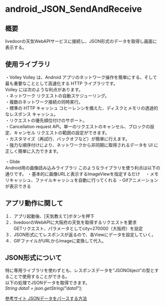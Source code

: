 # android_JSON_SendAndReceive
## 概要
livedoorの天気WebAPIサービスに接続し、JSON形式のデータを取得し画面に表示する。

## 使用ライブラリ
・Volley
  Volley は、Android アプリのネットワーク操作を簡単にする、そして最も重要なこととして高速化する HTTP ライブラリです。  
  Volley には次のような利点があります。  
   ・ネットワーク リクエストの自動スケジューリング。  
   ・複数のネットワーク接続の同時実行。  
   ・標準の HTTP キャッシュ コヒーレンシを備えた、ディスクとメモリの透過的なレスポンス キャッシュ。  
   ・リクエストの優先順位付けのサポート。  
   ・Cancellation request API。単一のリクエストのキャンセル、ブロックの設定、キャンセル リクエストの範囲の設定ができます。  
   ・カスタマイズ（再試行、バックオフなど）が簡単に行えます。  
   ・強力な順序付けにより、ネットワークから非同期に取得されるデータを UI に正しく簡単に入力できます。  

・Glide  
  Android用の画像読み込みライブラリ
  このようなライブラリを使う利点は以下の通りです。
  ・基本的に画像URLと表示するImageViewを指定するだけ
　・メモリキャッシュ、ファイルキャッシュを自動に行ってくれる
  ・Gifアニメーションが表示できる

## アプリ動作に関して  
  １．アプリ起動後、[天気教えて]ボタンを押下  
  ２．livedoorのWebAPIに大阪府の天気を取得するリクエストを要求  
  　　GETリクエスト、パラメータとしてcity=270000（大阪府）を設定  
  ３．JSON形式にてレスポンスが返るので、各Viewにデータを設定していく。  
  ４．GIFファイルがURLからImageに変換して代入。  

## JSON形式について
  特に専用ライブラリを使わずとも、レスポンスデータを”JSONObject”の型とすることで使用することができる。  
  以下の処理でJSONデータを取得できます。  
  *String data1 = json.getString("data1");*

  [参考サイト JSONデータをパースする方法](https://tkm0on.hatenablog.com/entry/2015/05/21/183608)
